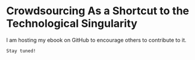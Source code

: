 # Crowdsourcing As a Shortcut to the Technological Singularity
I am hosting my ebook on GitHub to encourage others to contribute to it.

`Stay tuned!`
